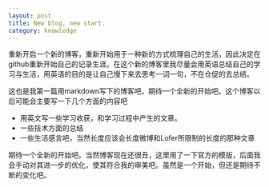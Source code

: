 ```yaml
---
layout: post
title: New blog, new start.
category: knowledge
---
```


重新开启一个新的博客，重新开始用于一种新的方式梳理自己的生活，因此决定在github重新开始自己的记录生涯。在这个新的博客里我尽量会用英语总结自己的学习与生活，用英语的目的是让自己慢下来去思考一词一句，不在仓促的去总结。

<!--more-->

这也是我第一篇用markdown写下的博客吧，期待一个全新的开始吧。这个博客以后可能会主要写一下几个方面的内容吧

- 用英文写一些学习收获，和学习过程中产生的文章。
- 一些技术方面的总结
- 一些生活感言吧，当然长度应该会长度微博和Lofer所限制的长度的那种文章

期待一个全新的开始吧。当然博客现在还很丑，这里用了一下官方的模版，后面我会手动对其进一步的优化，使其符合我的审美吧。虽然是一个开始，但还是期待不断的变化吧。